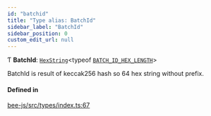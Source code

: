 ```yaml
---
id: "batchid"
title: "Type alias: BatchId"
sidebar_label: "BatchId"
sidebar_position: 0
custom_edit_url: null
---
```


Ƭ **BatchId**: [`HexString`](utils.hexstring.md)<typeof [`BATCH_ID_HEX_LENGTH`](../variables/batch_id_hex_length.md)\>

BatchId is result of keccak256 hash so 64 hex string without prefix.

#### Defined in

[bee-js/src/types/index.ts:67](https://github.com/ethersphere/bee-js/blob/ae6a776/src/types/index.ts#L67)
